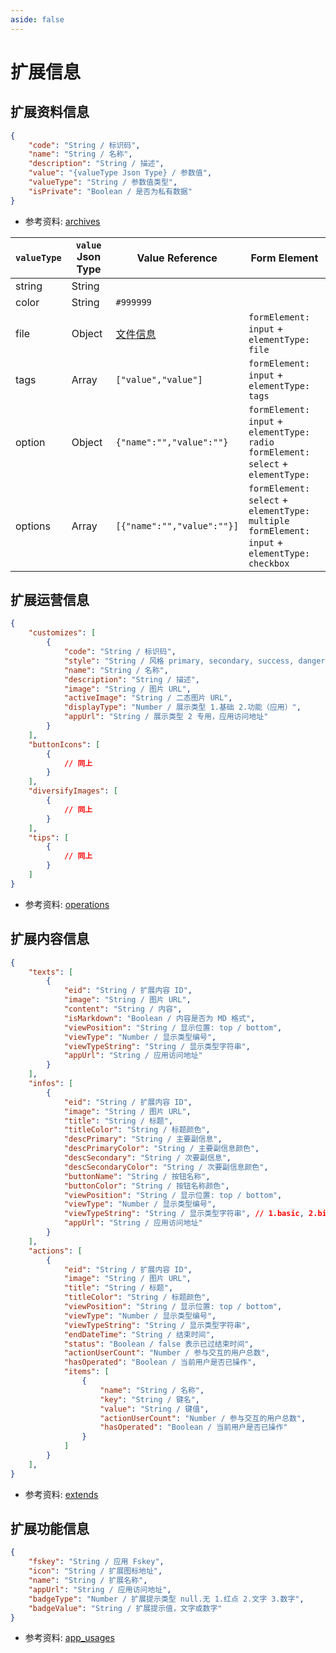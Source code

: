```yaml
---
aside: false
---
```


# 扩展信息

## 扩展资料信息

```json
{
    "code": "String / 标识码",
    "name": "String / 名称",
    "description": "String / 描述",
    "value": "{valueType Json Type} / 参数值",
    "valueType": "String / 参数值类型",
    "isPrivate": "Boolean / 是否为私有数据"
}
```

- 参考资料: [archives](https://docs.fresns.com/zh-Hans/open-source/database/extends/archives.html)

| `valueType` | `value` Json Type | Value Reference | Form Element |
| --- | --- | --- | --- |
| string | String |  |  |
| color | String | `#999999` |  |
| file | Object | [文件信息](file.md) | `formElement: input` + `elementType: file` |
| tags | Array | `["value","value"]` | `formElement: input` + `elementType: tags` |
| option | Object | `{"name":"","value":""}` | `formElement: input` + `elementType: radio`<br>`formElement: select` + `elementType:` |
| options | Array | `[{"name":"","value":""}]` | `formElement: select` + `elementType: multiple`<br>`formElement: input` + `elementType: checkbox` |

## 扩展运营信息

```json
{
    "customizes": [
        {
            "code": "String / 标识码",
            "style": "String / 风格 primary, secondary, success, danger, warning, info",
            "name": "String / 名称",
            "description": "String / 描述",
            "image": "String / 图片 URL",
            "activeImage": "String / 二态图片 URL",
            "displayType": "Number / 展示类型 1.基础 2.功能（应用）",
            "appUrl": "String / 展示类型 2 专用，应用访问地址"
        }
    ],
    "buttonIcons": [
        {
            // 同上
        }
    ],
    "diversifyImages": [
        {
            // 同上
        }
    ],
    "tips": [
        {
            // 同上
        }
    ]
}
```

- 参考资料: [operations](https://docs.fresns.com/zh-Hans/open-source/database/extends/operations.html#code-用途编码)

## 扩展内容信息

```json
{
    "texts": [
        {
            "eid": "String / 扩展内容 ID",
            "image": "String / 图片 URL",
            "content": "String / 内容",
            "isMarkdown": "Boolean / 内容是否为 MD 格式",
            "viewPosition": "String / 显示位置: top / bottom",
            "viewType": "Number / 显示类型编号",
            "viewTypeString": "String / 显示类型字符串",
            "appUrl": "String / 应用访问地址"
        }
    ],
    "infos": [
        {
            "eid": "String / 扩展内容 ID",
            "image": "String / 图片 URL",
            "title": "String / 标题",
            "titleColor": "String / 标题颜色",
            "descPrimary": "String / 主要副信息",
            "descPrimaryColor": "String / 主要副信息颜色",
            "descSecondary": "String / 次要副信息",
            "descSecondaryColor": "String / 次要副信息颜色",
            "buttonName": "String / 按钮名称",
            "buttonColor": "String / 按钮名称颜色",
            "viewPosition": "String / 显示位置: top / bottom",
            "viewType": "Number / 显示类型编号",
            "viewTypeString": "String / 显示类型字符串", // 1.basic, 2.big, 3.portrait, 4.landscape
            "appUrl": "String / 应用访问地址"
        }
    ],
    "actions": [
        {
            "eid": "String / 扩展内容 ID",
            "image": "String / 图片 URL",
            "title": "String / 标题",
            "titleColor": "String / 标题颜色",
            "viewPosition": "String / 显示位置: top / bottom",
            "viewType": "Number / 显示类型编号",
            "viewTypeString": "String / 显示类型字符串",
            "endDateTime": "String / 结束时间",
            "status": "Boolean / false 表示已过结束时间",
            "actionUserCount": "Number / 参与交互的用户总数",
            "hasOperated": "Boolean / 当前用户是否已操作",
            "items": [
                {
                    "name": "String / 名称",
                    "key": "String / 键名",
                    "value": "String / 键值",
                    "actionUserCount": "Number / 参与交互的用户总数",
                    "hasOperated": "Boolean / 当前用户是否已操作"
                }
            ]
        }
    ],
}
```

- 参考资料: [extends](https://docs.fresns.com/zh-Hans/open-source/database/extends/extends.html)

## 扩展功能信息

```json
{
    "fskey": "String / 应用 Fskey",
    "icon": "String / 扩展图标地址",
    "name": "String / 扩展名称",
    "appUrl": "String / 应用访问地址",
    "badgeType": "Number / 扩展提示类型 null.无 1.红点 2.文字 3.数字",
    "badgeValue": "String / 扩展提示值，文字或数字"
}
```

- 参考资料: [app_usages](https://docs.fresns.com/zh-Hans/open-source/database/extends/app_usages.html)
